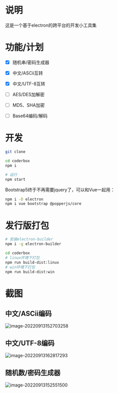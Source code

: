 # 说明

这是一个基于electron的跨平台的开发小工具集

# 功能/计划

- [x] 随机串/密码生成器

- [x] 中文/ASCii互转

- [x] 中文/UTF-8互转

- [ ] AES/DES加解密

- [ ] MD5、SHA加密

- [ ] Base64编码/解码

# 开发

```bash
git clone

cd coderbox
npm i

# 运行
npm start
```

Bootstrap5终于不再需要jquery了，可以和Vue一起用：

```bash
npm i -D electron
npm i vue bootstrap @popperjs/core
```

# 发行版打包

```bash
# 安装electron-builder
npm i -g electron-builder

cd coderbox
# linux环境下打包
npm run build-dist:linux
# win环境下打包
npm run build-dist:win
```

# 截图

## 中文/ASCii编码

![image-20220913152703258](https://imgbd.r-xnoro.com//image-20220913152703258.png)

## 中文/UTF-8编码

![image-20220913162817293](https://imgbd.r-xnoro.com//image-20220913162817293.png)

## 随机数/密码生成器

![image-20220913152551500](https://imgbd.r-xnoro.com//image-20220913152551500.png)